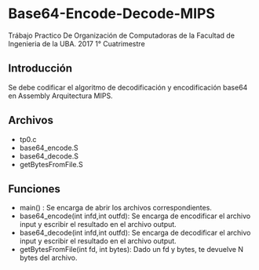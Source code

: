 # Base64-Encode-Decode-MIPS

Trábajo Practico De Organización de Computadoras de la Facultad de Ingenieria de la UBA. 2017 1° Cuatrimestre

## Introducción 

Se debe codificar el algoritmo de decodificación y encodificación base64 en Assembly Arquitectura MIPS.

## Archivos 

* tp0.c
* base64_encode.S
* base64_decode.S
* getBytesFromFile.S

## Funciones

* main() : Se encarga de abrir los archivos correspondientes.
* base64_encode(int infd,int outfd): Se encarga de encodificar el archivo input y escribir el resultado en el archivo output.
* base64_decode(int infd,int outfd): Se encarga de decodificar el archivo input y escribir el resultado en el archivo output.
* getBytesFromFile(int fd, int bytes): Dado un fd y bytes, te devuelve N bytes del archivo.
